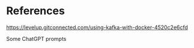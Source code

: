 # References

https://levelup.gitconnected.com/using-kafka-with-docker-4520c2e6cfd

Some ChatGPT prompts